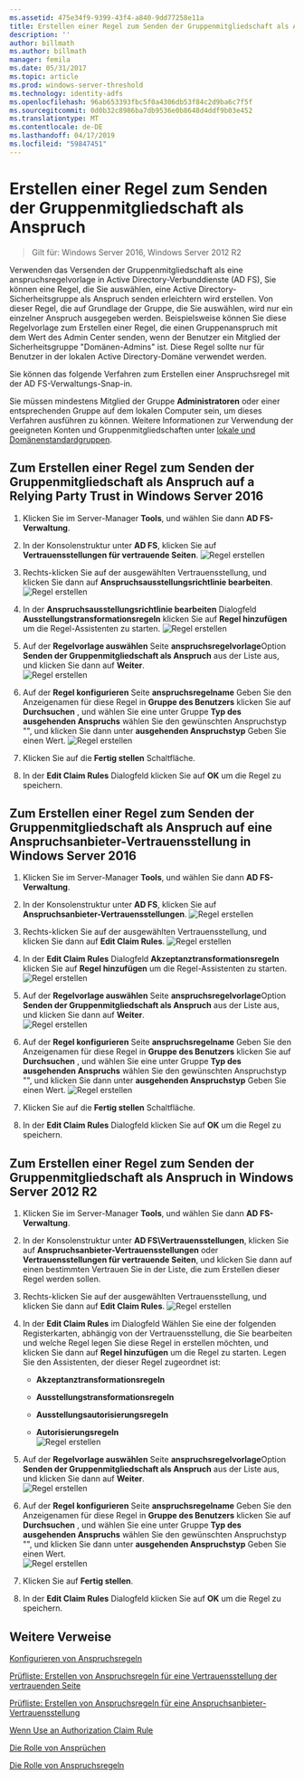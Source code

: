 ```yaml
---
ms.assetid: 475e34f9-9399-43f4-a840-9dd77258e11a
title: Erstellen einer Regel zum Senden der Gruppenmitgliedschaft als Anspruch
description: ''
author: billmath
ms.author: billmath
manager: femila
ms.date: 05/31/2017
ms.topic: article
ms.prod: windows-server-threshold
ms.technology: identity-adfs
ms.openlocfilehash: 96ab653393fbc5f0a4306db53f84c2d9ba6c7f5f
ms.sourcegitcommit: 0d0b32c8986ba7db9536e0b8648d4ddf9b03e452
ms.translationtype: MT
ms.contentlocale: de-DE
ms.lasthandoff: 04/17/2019
ms.locfileid: "59847451"
---
```

# <a name="create-a-rule-to-send-group-membership-as-a-claim"></a>Erstellen einer Regel zum Senden der Gruppenmitgliedschaft als Anspruch

>Gilt für: Windows Server 2016, Windows Server 2012 R2

Verwenden das Versenden der Gruppenmitgliedschaft als eine anspruchsregelvorlage in Active Directory-Verbunddienste \(AD FS\), Sie können eine Regel, die Sie auswählen, eine Active Directory-Sicherheitsgruppe als Anspruch senden erleichtern wird erstellen. Von dieser Regel, die auf Grundlage der Gruppe, die Sie auswählen, wird nur ein einzelner Anspruch ausgegeben werden. Beispielsweise können Sie diese Regelvorlage zum Erstellen einer Regel, die einen Gruppenanspruch mit dem Wert des Admin Center senden, wenn der Benutzer ein Mitglied der Sicherheitsgruppe "Domänen-Admins" ist. Diese Regel sollte nur für Benutzer in der lokalen Active Directory-Domäne verwendet werden.  
  
Sie können das folgende Verfahren zum Erstellen einer Anspruchsregel mit der AD FS-Verwaltungs-Snap\-in.  
  
Sie müssen mindestens Mitglied der Gruppe **Administratoren** oder einer entsprechenden Gruppe auf dem lokalen Computer sein, um dieses Verfahren ausführen zu können.  Weitere Informationen zur Verwendung der geeigneten Konten und Gruppenmitgliedschaften unter [lokale und Domänenstandardgruppen](https://go.microsoft.com/fwlink/?LinkId=83477).   

## <a name="to-create-a-rule-to-send-group-membership-as-a-claim-on-a-relying-party-trust-in-windows-server-2016"></a>Zum Erstellen einer Regel zum Senden der Gruppenmitgliedschaft als Anspruch auf a Relying Party Trust in Windows Server 2016 

1.  Klicken Sie im Server-Manager **Tools**, und wählen Sie dann **AD FS-Verwaltung**.  
  
2.  In der Konsolenstruktur unter **AD FS**, klicken Sie auf **Vertrauensstellungen für vertrauende Seiten**. 
![Regel erstellen](media/Create-a-Rule-to-Pass-Through-or-Filter-an-Incoming-Claim/claimrule9.PNG)  
  
3.  Rechts\-klicken Sie auf der ausgewählten Vertrauensstellung, und klicken Sie dann auf **Anspruchsausstellungsrichtlinie bearbeiten**.
![Regel erstellen](media/Create-a-Rule-to-Pass-Through-or-Filter-an-Incoming-Claim/claimrule10.PNG)   
  
4.  In der **Anspruchsausstellungsrichtlinie bearbeiten** Dialogfeld **Ausstellungstransformationsregeln** klicken Sie auf **Regel hinzufügen** um die Regel-Assistenten zu starten. 
![Regel erstellen](media/Create-a-Rule-to-Pass-Through-or-Filter-an-Incoming-Claim/claimrule11.PNG)    

5.  Auf der **Regelvorlage auswählen** Seite **anspruchsregelvorlage**Option **Senden der Gruppenmitgliedschaft als Anspruch** aus der Liste aus, und klicken Sie dann auf **Weiter**.  
![Regel erstellen](media/Create-a-Rule-to-Send-Group-Membership-as-a-Claim/group3.PNG)      

6.   Auf der **Regel konfigurieren** Seite **anspruchsregelname** Geben Sie den Anzeigenamen für diese Regel in **Gruppe des Benutzers** klicken Sie auf **Durchsuchen** , und wählen Sie eine unter Gruppe **Typ des ausgehenden Anspruchs** wählen Sie den gewünschten Anspruchstyp "", und klicken Sie dann unter **ausgehenden Anspruchstyp** Geben Sie einen Wert.
![Regel erstellen](media/Create-a-Rule-to-Send-Group-Membership-as-a-Claim/group4.PNG)   

7.  Klicken Sie auf die **Fertig stellen** Schaltfläche.  
  
8.  In der **Edit Claim Rules** Dialogfeld klicken Sie auf **OK** um die Regel zu speichern.
  
## <a name="to-create-a-rule-to-send-group-membership-as-a-claim-on-a-claims-provider-trust-in-windows-server-2016"></a>Zum Erstellen einer Regel zum Senden der Gruppenmitgliedschaft als Anspruch auf eine Anspruchsanbieter-Vertrauensstellung in Windows Server 2016 
  
1.  Klicken Sie im Server-Manager **Tools**, und wählen Sie dann **AD FS-Verwaltung**.  
  
2.  In der Konsolenstruktur unter **AD FS**, klicken Sie auf **Anspruchsanbieter-Vertrauensstellungen**. 
![Regel erstellen](media/Create-a-Rule-to-Pass-Through-or-Filter-an-Incoming-Claim/claimrule1.PNG)  
  
3.  Rechts\-klicken Sie auf der ausgewählten Vertrauensstellung, und klicken Sie dann auf **Edit Claim Rules**.
![Regel erstellen](media/Create-a-Rule-to-Pass-Through-or-Filter-an-Incoming-Claim/claimrule2.PNG)   
  
4.  In der **Edit Claim Rules** Dialogfeld **Akzeptanztransformationsregeln** klicken Sie auf **Regel hinzufügen** um die Regel-Assistenten zu starten.
![Regel erstellen](media/Create-a-Rule-to-Pass-Through-or-Filter-an-Incoming-Claim/claimrule3.PNG)    

5.  Auf der **Regelvorlage auswählen** Seite **anspruchsregelvorlage**Option **Senden der Gruppenmitgliedschaft als Anspruch** aus der Liste aus, und klicken Sie dann auf **Weiter**.  
![Regel erstellen](media/Create-a-Rule-to-Send-Group-Membership-as-a-Claim/group3.PNG)     

6.   Auf der **Regel konfigurieren** Seite **anspruchsregelname** Geben Sie den Anzeigenamen für diese Regel in **Gruppe des Benutzers** klicken Sie auf **Durchsuchen** , und wählen Sie eine unter Gruppe **Typ des ausgehenden Anspruchs** wählen Sie den gewünschten Anspruchstyp "", und klicken Sie dann unter **ausgehenden Anspruchstyp** Geben Sie einen Wert. 
![Regel erstellen](media/Create-a-Rule-to-Send-Group-Membership-as-a-Claim/group4.PNG)      

7.  Klicken Sie auf die **Fertig stellen** Schaltfläche.  
  
8.  In der **Edit Claim Rules** Dialogfeld klicken Sie auf **OK** um die Regel zu speichern.  




  
## <a name="to-create-a-rule-to-send-group-membership-as-a-claim-in-windows-server-2012-r2"></a>Zum Erstellen einer Regel zum Senden der Gruppenmitgliedschaft als Anspruch in Windows Server 2012 R2 
  
1.  Klicken Sie im Server-Manager **Tools**, und wählen Sie dann **AD FS-Verwaltung**.  
  
2.  In der Konsolenstruktur unter **AD FS\\Vertrauensstellungen**, klicken Sie auf **Anspruchsanbieter-Vertrauensstellungen** oder **Vertrauensstellungen für vertrauende Seiten**, und klicken Sie dann auf einen bestimmten Vertrauen Sie in der Liste, die zum Erstellen dieser Regel werden sollen.  
  
3.  Rechts\-klicken Sie auf der ausgewählten Vertrauensstellung, und klicken Sie dann auf **Edit Claim Rules**.
![Regel erstellen](media/Create-a-Rule-to-Pass-Through-or-Filter-an-Incoming-Claim/claimrule6.PNG)  
  
4.  In der **Edit Claim Rules** im Dialogfeld Wählen Sie eine der folgenden Registerkarten, abhängig von der Vertrauensstellung, die Sie bearbeiten und welche Regel legen Sie diese Regel in erstellen möchten, und klicken Sie dann auf **Regel hinzufügen** um die Regel zu starten. Legen Sie den Assistenten, der dieser Regel zugeordnet ist:  
  
    -   **Akzeptanztransformationsregeln**  
  
    -   **Ausstellungstransformationsregeln**  
  
    -   **Ausstellungsautorisierungsregeln**  
  
    -   **Autorisierungsregeln**  
![Regel erstellen](media/Create-a-Rule-to-Permit-All-Users/permitall5.PNG)
    
5.  Auf der **Regelvorlage auswählen** Seite **anspruchsregelvorlage**Option **Senden der Gruppenmitgliedschaft als Anspruch** aus der Liste aus, und klicken Sie dann auf **Weiter**.  
![Regel erstellen](media/Create-a-Rule-to-Send-Group-Membership-as-a-Claim/group1.PNG)

6.  Auf der **Regel konfigurieren** Seite **anspruchsregelname** Geben Sie den Anzeigenamen für diese Regel in **Gruppe des Benutzers** klicken Sie auf **Durchsuchen** , und wählen Sie eine unter Gruppe **Typ des ausgehenden Anspruchs** wählen Sie den gewünschten Anspruchstyp "", und klicken Sie dann unter **ausgehenden Anspruchstyp** Geben Sie einen Wert.  
![Regel erstellen](media/Create-a-Rule-to-Send-Group-Membership-as-a-Claim/group2.PNG)  

7.  Klicken Sie auf **Fertig stellen**.  
  
8.  In der **Edit Claim Rules** Dialogfeld klicken Sie auf **OK** um die Regel zu speichern.  



## <a name="additional-references"></a>Weitere Verweise 
[Konfigurieren von Anspruchsregeln](Configure-Claim-Rules.md)  
 
[Prüfliste: Erstellen von Anspruchsregeln für eine Vertrauensstellung der vertrauenden Seite](https://technet.microsoft.com/library/ee913578.aspx)  

[Prüfliste: Erstellen von Anspruchsregeln für eine Anspruchsanbieter-Vertrauensstellung](https://technet.microsoft.com/library/ee913564.aspx)  
  
[Wenn Use an Authorization Claim Rule](../../ad-fs/technical-reference/When-to-Use-an-Authorization-Claim-Rule.md)  

[Die Rolle von Ansprüchen](../../ad-fs/technical-reference/The-Role-of-Claims.md)  
  
[Die Rolle von Anspruchsregeln](../../ad-fs/technical-reference/The-Role-of-Claim-Rules.md) 
